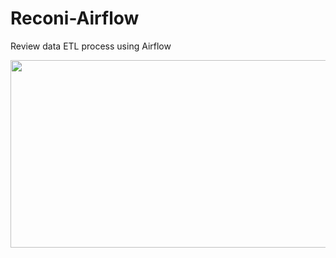 # Reconi-Airflow
Review data ETL process using Airflow

<p align="center"><img src="https://github.com/boostcampaitech5/level3_recsys_finalproject-recsys-04/assets/70088803/acb63258-00f2-4a04-9486-f9b2999d7101" height="300" width="600px"></p>

